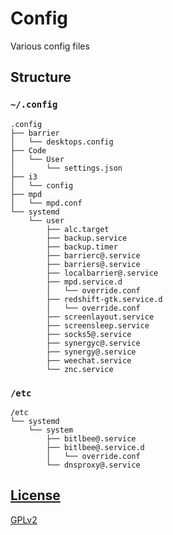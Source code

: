 <!--Copyright 2017-2018, Adrian Lucrèce Céleste and the config contributors -->
<!-- SPDX-License-Identifier: GPL-2.0+ -->
# Config
Various config files

## Structure

### `~/.config`

```
.config
├── barrier
│   └── desktops.config
├── Code
│   └── User
│       └── settings.json
├── i3
│   └── config
├── mpd
│   └── mpd.conf
└── systemd
    └── user
        ├── alc.target
        ├── backup.service
        ├── backup.timer
        ├── barrierc@.service
        ├── barriers@.service
        ├── localbarrier@.service
        ├── mpd.service.d
        │   └── override.conf
        ├── redshift-gtk.service.d
        │   └── override.conf
        ├── screenlayout.service
        ├── screensleep.service
        ├── socks5@.service
        ├── synergyc@.service
        ├── synergy@.service
        ├── weechat.service
        └── znc.service
```

### `/etc`

```
/etc
└── systemd
    └── system
        ├── bitlbee@.service
        ├── bitlbee@.service.d
        │   └── override.conf
        └── dnsproxy@.service
```

## [License](LICENSE)

[GPLv2](LICENSE)
